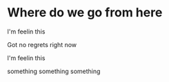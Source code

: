 # Where do we go from here

I'm feelin this

Got no regrets right now

I'm feelin this

something something something